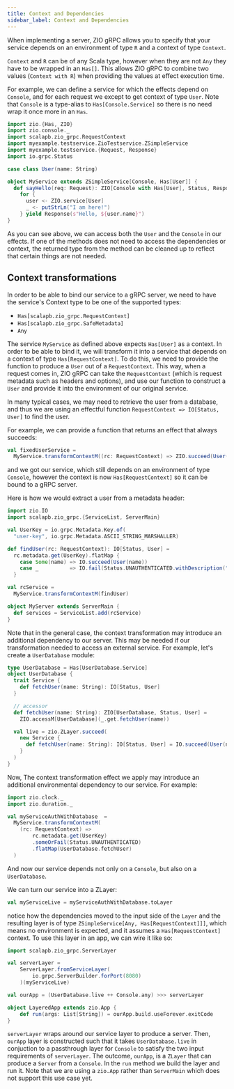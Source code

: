 ```yaml
---
title: Context and Dependencies
sidebar_label: Context and Dependencies
---
```


When implementing a server, ZIO gRPC allows you to specify that your service
depends on an environment of type `R` and a context of type `Context`.

`Context` and `R` can be of any Scala type, however when they are not `Any` they have to be wrapped in an `Has[]`. This allows ZIO gRPC to combine two values (`Context with R`) when providing the values at effect execution time.

For example, we can define a service for which the effects depend on `Console`, and for each request we except to get context of type `User`. Note that `Console` is a type-alias to `Has[Console.Service]` so there is no need wrap it once more in an `Has`.

```scala mdoc
import zio.{Has, ZIO}
import zio.console._
import scalapb.zio_grpc.RequestContext
import myexample.testservice.ZioTestservice.ZSimpleService
import myexample.testservice.{Request, Response}
import io.grpc.Status

case class User(name: String)

object MyService extends ZSimpleService[Console, Has[User]] {
  def sayHello(req: Request): ZIO[Console with Has[User], Status, Response] =
    for {
      user <- ZIO.service[User]
      _ <- putStrLn("I am here!")
    } yield Response(s"Hello, ${user.name}")
}
```

As you can see above, we can access both the `User` and the `Console` in our effects. If one of the methods does not need to access the dependencies or context, the returned type from the method can be cleaned up to reflect that certain things are not needed.

## Context transformations

In order to be able to bind our service to a gRPC server, we need to have the
service's Context type to be one of the supported types:
* `Has[scalapb.zio_grpc.RequestContext]`
* `Has[scalapb.zio_grpc.SafeMetadata]`
* `Any`

The service `MyService` as defined above expects `Has[User]` as a context. In order to be able to bind it, we will transform it into a service that depends on a context of type `Has[RequestContext]`. To do this, we need to provide the function to produce a `User` out of a `RequestContext`. This way, when a request comes in, ZIO gRPC can take the `RequestContext` (which is request metadata such as headers and options), and use our function to construct a `User` and provide it into the environment of our original service.

In many typical cases, we may need to retrieve the user from a database, and thus we are using an effectful function `RequestContext => IO[Status, User]` to find the user.

For example, we can provide a function that returns an effect that always succeeds:

```scala mdoc
val fixedUserService =
  MyService.transformContextM((rc: RequestContext) => ZIO.succeed(User("foo")))
```

and we got our service, which still depends on an environment of type `Console`, however the context is now `Has[RequestContext]` so it can be bound to a gRPC server.

Here is how we would extract a user from a metadata header:
```scala mdoc
import zio.IO
import scalapb.zio_grpc.{ServiceList, ServerMain}

val UserKey = io.grpc.Metadata.Key.of(
  "user-key", io.grpc.Metadata.ASCII_STRING_MARSHALLER)

def findUser(rc: RequestContext): IO[Status, User] =
  rc.metadata.get(UserKey).flatMap {
    case Some(name) => IO.succeed(User(name))
    case _          => IO.fail(Status.UNAUTHENTICATED.withDescription("No access!"))
  }

val rcService =
  MyService.transformContextM(findUser)

object MyServer extends ServerMain {
  def services = ServiceList.add(rcService)
}
```

Note that in the general case, the context transformation may introduce an additional dependency to our server. This may be needed if our transformation needed to access an external service. For example, let's create a `UserDatabase` module:

```scala mdoc
type UserDatabase = Has[UserDatabase.Service]
object UserDatabase {
  trait Service {
    def fetchUser(name: String): IO[Status, User]
  }

  // accessor
  def fetchUser(name: String): ZIO[UserDatabase, Status, User] =
    ZIO.accessM[UserDatabase](_.get.fetchUser(name))

  val live = zio.ZLayer.succeed(
    new Service {
      def fetchUser(name: String): IO[Status, User] = IO.succeed(User(name))
    }
  )
}
```

Now,
The context transformation effect we apply may introduce an additional environmental dependency to our service. For example:
```scala mdoc
import zio.clock._
import zio.duration._

val myServiceAuthWithDatabase  =
  MyService.transformContextM(
    (rc: RequestContext) =>
        rc.metadata.get(UserKey)
        .someOrFail(Status.UNAUTHENTICATED)
        .flatMap(UserDatabase.fetchUser)
  )
```

And now our service depends not only on a `Console`, but also on a `UserDatabase`.

We can turn our service into a ZLayer:

```scala mdoc
val myServiceLive = myServiceAuthWithDatabase.toLayer
```

notice how the dependencies moved to the input side of the `Layer` and the resulting layer is of
type `ZSimpleService[Any, Has[RequestContext]]]`, which means no environment is expected, and it assumes
a `Has[RequestContext]` context. To use this layer in an app, we can wire it like so:

```scala mdoc
import scalapb.zio_grpc.ServerLayer

val serverLayer =
    ServerLayer.fromServiceLayer(
        io.grpc.ServerBuilder.forPort(8080)
    )(myServiceLive)

val ourApp = (UserDatabase.live ++ Console.any) >>> serverLayer

object LayeredApp extends zio.App {
    def run(args: List[String]) = ourApp.build.useForever.exitCode
}
```

`serverLayer` wraps around our service layer to produce a server. Then, `ourApp` layer is constructed such that it takes `UserDatabase.live` in conjuction to a passthrough layer for `Console` to satisfy the two input requirements of `serverLayer`. The outcome, `ourApp`, is a `ZLayer` that can produce a `Server` from a `Console`. In the `run` method we build the layer and run it. Note that we are using a `zio.App` rather than `ServerMain` which does not support this use case yet.